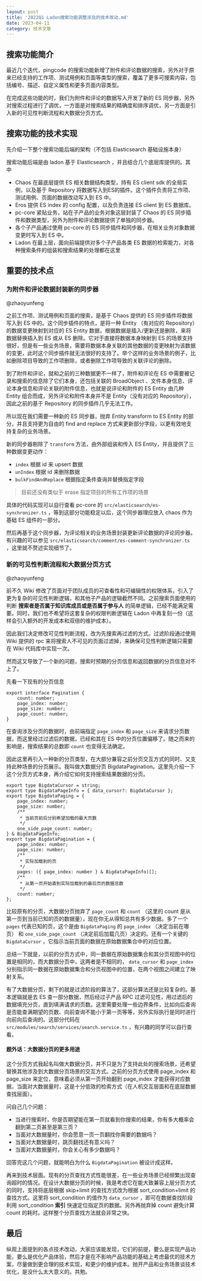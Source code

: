 ```yaml
---
layout: post
title: '2022Q1 Ladon搜索功能调整涉及的技术改动.md'
date: 2023-04-11
category: 技术文章
---
```


## 搜索功能简介

最近几个迭代，pingcode 的搜索功能新增了附件和评论数据的搜索，另外对于原来已经支持的工作项、测试用例和页面等类型的搜索，覆盖了更多可搜索内容，包括编号、描述、自定义属性和更多页面内容类型。

在完成这些功能的时，我们为附件和评论的数据写入开发了新的 ES 同步器，另外对搜索过程进行了调优，一方面是对搜索结果的精确度和排序调优，另一方面是引入新的可见性判断流程和大数据分页方式。

## 搜索功能的技术实现

先介绍一下整个搜索功能后端的架构（不包括 Elasticsearch 基础设施本身）

搜索功能后端是由 ladon 基于 Elasticsearch ，并且结合几个底层库提供的。其中

- Chaos 在最底层提供 ES 相关数据结构类型，持有 ES client sdk 的全局实例，以及基于 Repository 将数据写入到ES的插件。这个插件负责将工作项、测试用例、页面的数据改动写入到 ES 中。
- Eros 提供 ES index 的 config 配置，以及负责连接 ES client 到 ES 数据库。
- pc-core 紧贴业务，站在子产品的业务对象这层封装了 Chaos 的 ES 同步插件和数据类型，另外为附件和评论数据提供了单独的同步器。
- 各个子产品通过使用 pc-core 的 ES 同步插件和同步器，在相关业务对象数据变更时写入到 ES 中。
- Ladon 在最上层，面向前端提供对多个子产品各类 ES 数据的检索能力，对各种搜索条件的组装和搜索结果的处理都在这里


## 重要的技术点

### 为附件和评论数据封装新的同步器

  @zhaoyunfeng   

之前工作项、测试用例和页面的搜索，是基于 Chaos 提供的 ES 同步插件将数据写入到 ES 中的。这个同步插件的特点，是将一种 Entity （有对应的 Repository）的数据变更映射到对应的 ES Entity 数据，根据数据是插入/更新还是删除，来将数据替换插入到 ES 或从 ES 删除。它对于直接将数据本身映射到 ES 的场景支持很好，但是有一些业务场景，需要将数据本身关联的其他数据的变更映射为该数据的变更，此时这个同步插件就无法很好的支持了。举个这样的业务场景的例子，比如删除项目导致的工作项删除，或者删除工作项导致的关联评论的删除。

到了附件和评论，就和之前的三种数据更不一样了，附件和评论在 ES 中需要被记录和搜索的信息除了它们本身，还包括关联的 BroadObject 、文件本身信息、评论本身信息和评论关联的附件信息，也就是说评论和附件的 ES Entity 由几种 Entity 组合而成，另外评论和附件本身并不是 Entity（没有对应的 Repository），因此之前的基于 Repository 的同步插件几乎无法工作。

所以现在我们需要一种新的 ES 同步器，抛弃 Entity transform to ES Entity 的部分，并且支持更为自由的 find and replace 方式来更新部分字段，以更有效地支持复杂的业务场景。


新的同步器剔除了   `transform`  方法，由外部组装和传入 ES Entity，并且提供了三种数据变更动作：

-   `index`   根据 id 来 upsert 数据
-   `unIndex`   根据 id 来删除数据
-   `bulkFindAndReplace`   根据指定条件查询并替换指定字段


> 目前还没有类似于 erase 指定项目的所有工作项的场景

具体的代码实现可以自行查看 pc-core 的   `src/elasticsearch/es-synchronizer.ts`  ，等到这部分功能稳定以后，这个同步器理应放入 chaos 作为基础 ES 组件的一部分。

然后再基于这个同步器，为评论相关的业务场景封装更新评论数据的评论同步器。有兴趣的可以参见   `src/elasticsearch/comment/es-comment-synchronizer.ts`  ，这里就不赘述实现细节了。


### 新的可见性判断流程和大数据分页方式

  @zhaoyunfeng   

前不久 Wiki 修改了页面对于团队成员的可查看性和可编辑性的权限体系，引入了更为复杂的可见性判断逻辑，和其他子产品的逻辑截然不同。之前搜索页面使用的判断  **搜索者是否属于知识库成员或是否属于参与人**  的简单逻辑，已经不能满足需要。同时，我们也不希望将这套复杂的权限判断逻辑在 Ladon 中再复刻一份（这样会引入额外的开发成本和双倍的维护成本）。

因此我们决定修改可见性判断流程，改为先搜索再过滤的方式。过滤阶段通过使用 Wiki 提供的 rpc 来将搜索人不可见的页面过滤掉，来确保可见性判断逻辑只需要在 Wiki 代码库中实现一次。



然而这又导致了一个新的问题，搜索时预期的分页信息和返回数据的分页信息对不上了。

先看一下现有的分页信息

```
export interface Pagination {
    count: number;
    page_index: number;
    page_size: number;
    page_count: number;
}
```

在查询涉及分页的数据时，由前端指定   `page_index`   和   `page_size`   来请求分页数据，而这里经过过滤后的数据，已经和其在 ES 中的分页位置偏移了。随之而来的影响是，搜索结果的总数即   `count`  也变得无法确定。

因此这里再引入一种新的分页类型，在大部分兼容之前分页交互方式的同时、又支持此种场景的分页展示。我叫做大数据分页 BigdataPagination。这里先介绍一下这个分页方式本身，再介绍它如何支持搜索结果数据的分页。

```
export type BigdataCursor = string;
export type BigdataPageInfo = { data_cursor?: BigdataCursor };
export type BigdataPaging = {
    page_index: number;
    page_size: number;
    /**
     * 当前页前后分别希望加载的最大页数
     */
    one_side_page_count: number;
} & BigdataPageInfo;
export type BigdataPagination = {
    page_index: number;
    page_size: number;
    /**
     * 实际加载到的页
     */
    pages: ({ page_index: number } & BigdataPageInfo)[];
    /**
     * 从第一页开始直到实际加载到的最后页的数据总数
     */
    count: number;
};
```

比较原有的分页，大数据分页抛弃了   `page_count`   和   `count`  （这里的 count 是从第一页到当前已知的页的数据量），现在你无从得知总共有多少数据。多了一个   `pages`  代表已知的页，这个是由   `BigdataPaging`  的   `page_index`  （决定当前在哪页） 和   `one_side_page_count`  （决定前后加载几页）决定的。还有一个关键的   `BigdataCursor`  ，它指示当前页面的数据在原始数据集合中的对应位置。

总结一下就是，以前的分页方式中，同一数据在原始数据集合和其分页视图中的位置是相同的，而大数据分页中，这两者是不相同的，  `data_cursor`  和   `page_index`  分别指示同一数据在原始数据集合和分页视图中的位置，在两个视图之间建立了映射关系。



有了大数据分页，剩下的就是过滤阶段的算法了，这部分算法还是比较复杂的。基本逻辑就是去 ES 查一部分数据，然后经过子产品 RPC 过滤可见性，用过滤后的数据填充分页，直到填满请求的页数。这里需要处理一些边界条件，比如向后查询是否能查满期望的页数、向前查询不能小于第一页等等，另外实际执行是同时进行向前向后查询的。这部分代码在   `src/modules/search/services/search.service.ts`  ，有兴趣的同学可以自行查看。

#### 题外话：大数据分页的更多用途

这个分页方式我起名叫做大数据分页，并不只是为了支持此处的搜索场景，还希望替换其他涉及到大数据分页场景的交互方式。之前的分页方式使用 page_index 和 page_size 来定位，意味着必须从第一页开始翻到 page_index 才能获得对应数据，当面对大数据量时，这是十分低效的检索方式（在人机交互层面和在底层数据查找层面）。

问自己几个问题：

- 当进行搜索时，你是否期望能在第一页就看到你搜索的结果，你有多大概率会翻到第二页甚至是第三页？
- 当面对大数据量时，你会愿意一页一页翻找你需要的数据吗？
- 当面对大数据量时，跳页翻找还有意义吗？
- 当面对大数据量时，你会关心有多少数据吗？


回答完这几个问题，就能明白为什么  `BigdataPagination`  被设计成这样。

再来到技术层面。现有的分页查找方式性能很差，在一些业务场景已经频繁出现查询超时的情况。在设计大数据分页的时候，我是考虑它在能大致兼容上层分页方式的同时，支持将底层根据 skip+limit 的查找方式改为根据 sort_condition+limit 的查找方式。这里将 sort_condition 的值作为   `data_cursor`  ，即可在数据查找阶段利用 sort_condition   **索引**  快速定位指定页的数据。另外再抛弃掉 count 避免计算 count 的耗时。这样整个分页查找方法就会非常之快。



## 最后

纵观上面提到的各点技术改动，大家应该能发现，它们的前提，要么是实现产品功能，要么是优化产品体验，然后才是在不影响产品功能的基础上考虑最优的技术方案，尽量做到更合理的技术实现，和更少的维护成本。抛开产品和业务场景谈技术优化，是没什么太大意义的。共勉。

